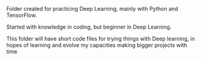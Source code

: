 Folder created for practicing Deep Learning, mainly with Python and TensorFlow.

Started with knowledge in coding, but beginner in Deep Learning.

This folder will have short code files for trying things with Deep learning, in hopes of learning and evolve my capacities making bigger projects with time